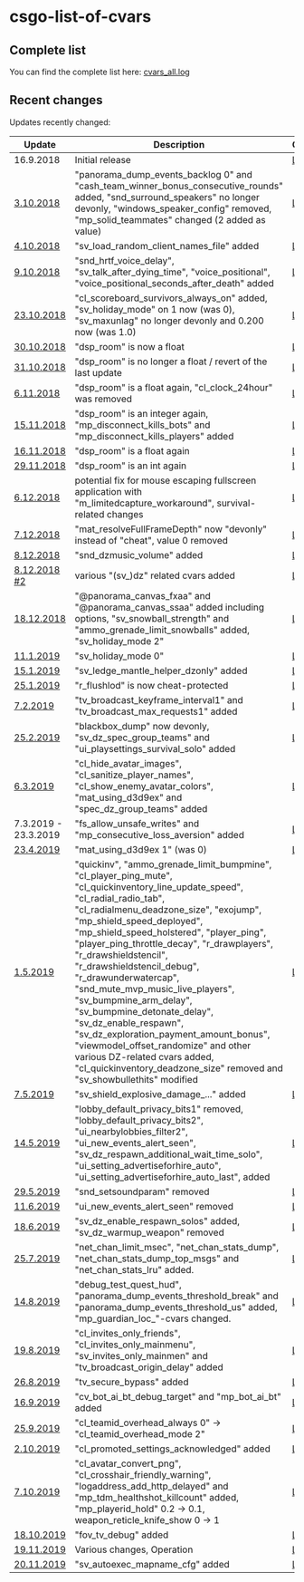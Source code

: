 # csgo-list-of-cvars
## Complete list

You can find the complete list here: [cvars_all.log](cvars_all.log)

## Recent changes

Updates recently changed:

| Update | Description | Changes |
| ------------- | ------------- | ------------- |
| 16.9.2018 | Initial release | [Link](../../blob/faf896ff13f61c9ab837ebe3e4375d47805dd682/cvars_all.log) |
| [3.10.2018](http://blog.counter-strike.net/index.php/2018/10/21286/) | "panorama_dump_events_backlog 0" and "cash_team_winner_bonus_consecutive_rounds" added, "snd_surround_speakers" no longer devonly, "windows_speaker_config" removed, "mp_solid_teammates" changed (2 added as value)| [Link](../../commit/c944a5c69f5f689b5092ae3ac607661ce609badb#diff-ca2066e640294151d6fb370d1944ab19) |
| [4.10.2018](http://blog.counter-strike.net/index.php/2018/10/21312/) | "sv_load_random_client_names_file" added | [Link](../../commit/287893bf3de5ef5c897e2404ca421dd9581933bc#diff-ca2066e640294151d6fb370d1944ab19) |
| [9.10.2018](http://blog.counter-strike.net/index.php/2018/10/21333/) | "snd_hrtf_voice_delay", "sv_talk_after_dying_time", "voice_positional", "voice_positional_seconds_after_death" added | [Link](../../commit/cec2951ed09be9276a1b3cef8b37c512f0fcc9a6#diff-ca2066e640294151d6fb370d1944ab19) |
| [23.10.2018](http://blog.counter-strike.net/index.php/2018/10/21397/) | "cl_scoreboard_survivors_always_on" added, "sv_holiday_mode" on 1 now (was 0), "sv_maxunlag" no longer devonly and 0.200 now (was 1.0) | [Link](../../commit/92816a5ef03a3138adf2fb85cbee80d24ebb22cf) |
| [30.10.2018](http://blog.counter-strike.net/index.php/2018/10/21440/) | "dsp_room" is now a float | [Link](../../commit/d58c02ab21c973f465d2f2820bc21ed9cfc230fc#diff-ca2066e640294151d6fb370d1944ab19) |
| [31.10.2018](https://www.reddit.com/r/GlobalOffensive/comments/9strph/counterstrike_global_offensive_update_for_103018/) | "dsp_room" is no longer a float / revert of the last update | [Link](https://github.com/funeralchris/csgo-list-of-cvars/commit/97178e2c76c62243068353f7dff5180953bafb6f) |
| [6.11.2018](http://blog.counter-strike.net/index.php/2018/11/21456/) | "dsp_room" is a float again, "cl_clock_24hour" was removed | [Link](https://github.com/funeralchris/csgo-list-of-cvars/commit/b8cff69bf97b63bf169b35fde61f3583fa7dc5cc) |
| [15.11.2018](http://blog.counter-strike.net/index.php/2018/11/21495/) | "dsp_room" is an integer again, "mp_disconnect_kills_bots" and "mp_disconnect_kills_players" added | [Link](https://github.com/funeralchris/csgo-list-of-cvars/commit/90ef6141ed78230be1659a6dbe79dc7d89048d97) |
| [16.11.2018](https://steamdb.info/patchnotes/3311412/) | "dsp_room" is a float again | [Link](https://github.com/funeralchris/csgo-list-of-cvars/commit/9294499de3f7ead782bc3e5b5aa0b694386db952) |
| [29.11.2018](http://blog.counter-strike.net/index.php/2018/11/21504/) | "dsp_room" is an int again | [Link](../../commit/71de077dd648c2075f999e3fa9624e5c158f4fcf) |
| [6.12.2018](http://blog.counter-strike.net/index.php/2018/12/21530/) | potential fix for mouse escaping fullscreen application with "m_limitedcapture_workaround", survival-related changes | [Link](../../commit/c84f07f2a19a3c7d97f4f0fbdb7b7cd6c002611f) |
| [7.12.2018](https://www.reddit.com/r/GlobalOffensive/comments/a3wf8m/counterstrike_global_offensive_update_2_for_late/) | "mat_resolveFullFrameDepth" now "devonly" instead of "cheat", value 0 removed | [Link](../../commit/e848fbc11a4f289e774632a8d2c0a513011cce2d) |
| [8.12.2018](https://www.reddit.com/r/GlobalOffensive/comments/a455ir/counterstrike_global_offensive_update_3_for_12718/) | "snd_dzmusic_volume" added| [Link](../../commit/2b38c1708f4a051a572d574f24acde2e7b9d223b) |
| [8.12.2018 #2](http://blog.counter-strike.net/index.php/2018/12/21582/) | various "(sv_)dz" related cvars added| [Link](../../commit/062fb23f27c22af53ed0fd455786790da65cfb03) |
| [18.12.2018](http://blog.counter-strike.net/index.php/2018/12/21628/) | "@panorama_canvas_fxaa" and "@panorama_canvas_ssaa" added including options, "sv_snowball_strength" and "ammo_grenade_limit_snowballs" added, "sv_holiday_mode 2" | [Link](../../commit/ca7a7eed24870a41abc8e38b70ec11d4b75d3f0a) |
| [11.1.2019](https://www.reddit.com/r/GlobalOffensive/comments/aepzq1/counterstrike_global_offensive_update_for_11019/) | "sv_holiday_mode 0" | [Link](../../commit/9fd79920c04e1197f3d32a2be1f31b1b540cde06) |
| [15.1.2019](https://blog.counter-strike.net/index.php/2019/01/22628/) | "sv_ledge_mantle_helper_dzonly" added | [Link](../../commit/f2b4fb9571014f14965f1bc055f45a1b2e8ed416) |
| [25.1.2019](https://blog.counter-strike.net/index.php/2019/01/22737/) | "r_flushlod" is now cheat-protected | [Link](../../commit/cf51a453aa3227dbb9f7b92bae6ef5c2e5448caa) |
| [7.2.2019](https://blog.counter-strike.net/index.php/2019/02/22870/) | "tv_broadcast_keyframe_interval1" and "tv_broadcast_max_requests1" added | [Link](../../commit/67664dfbcee3008974d2bb07e41b673116b02bd0) |
| [25.2.2019](https://blog.counter-strike.net/index.php/2019/02/23187/) | "blackbox_dump" now devonly, "sv_dz_spec_group_teams" and "ui_playsettings_survival_solo" added | [Link](../../commit/6fe68469e37bd176234a9d5de6751af24c330bdb) |
| [6.3.2019](https://blog.counter-strike.net/index.php/2019/03/23362/) | "cl_hide_avatar_images", "cl_sanitize_player_names", "cl_show_enemy_avatar_colors", "mat_using_d3d9ex" and "spec_dz_group_teams" added | [Link](../../commit/689071729de31deab2c9bb2ed449b56c640534f6) |
| 7.3.2019 - 23.3.2019 | "fs_allow_unsafe_writes" and "mp_consecutive_loss_aversion" added | [Link](../../commit/433be018498501d46721b193e1df0fb4059aa9a4) |
| [23.4.2019](https://blog.counter-strike.net/index.php/2019/04/23870/) | "mat_using_d3d9ex 1" (was 0) | [Link](../../commit/e322af457059eb202ea0552f253d0bbbe0f86969) |
| [1.5.2019](https://blog.counter-strike.net/index.php/2019/04/23969/) | "quickinv", "ammo_grenade_limit_bumpmine", "cl_player_ping_mute", "cl_quickinventory_line_update_speed", "cl_radial_radio_tab", "cl_radialmenu_deadzone_size", "exojump", "mp_shield_speed_deployed", "mp_shield_speed_holstered", "player_ping", "player_ping_throttle_decay", "r_drawplayers", "r_drawshieldstencil", "r_drawshieldstencil_debug", "r_drawunderwatercap", "snd_mute_mvp_music_live_players", "sv_bumpmine_arm_delay", "sv_bumpmine_detonate_delay", "sv_dz_enable_respawn", "sv_dz_exploration_payment_amount_bonus", "viewmodel_offset_randomize"  and other various DZ-related cvars added, "cl_quickinventory_deadzone_size" removed and "sv_showbullethits" modified | [Link](../../commit/4e8cc1702dbc4d5e599b88293e1eaa17ca5c8073) |
| [7.5.2019](https://blog.counter-strike.net/index.php/2019/05/24111/) | "sv_shield_explosive_damage_..." added | [Link](../../commit/77c718bd8ae43740908d05b433b40db5b5f5e66b) |
| [14.5.2019](https://blog.counter-strike.net/index.php/2019/05/24172/) | "lobby_default_privacy_bits1" removed, "lobby_default_privacy_bits2", "ui_nearbylobbies_filter2", "ui_new_events_alert_seen", "sv_dz_respawn_additional_wait_time_solo", "ui_setting_advertiseforhire_auto", "ui_setting_advertiseforhire_auto_last", added | [Link](../../commit/5888050e85d4e1a8c3214b9819248f19ccfc4064) |
| [29.5.2019](https://blog.counter-strike.net/index.php/2019/05/24458/) | "snd_setsoundparam" removed | [Link](../../commit/96b510fc30e2d5b23f884a44173608ab06200dbc) |
| [11.6.2019](https://blog.counter-strike.net/index.php/2019/06/24536/) | "ui_new_events_alert_seen" removed | [Link](../../commit/57a6823c6a58689c3d7fc6f70d65b1bf05a6922f) |
| [18.6.2019](https://blog.counter-strike.net/index.php/2019/06/24547/) | "sv_dz_enable_respawn_solos" added, "sv_dz_warmup_weapon" removed | [Link](../../commit/59be22d0674c47df860465ae190b7a63dca69966) |
| [25.7.2019](https://blog.counter-strike.net/index.php/2019/07/24922/) | "net_chan_limit_msec", "net_chan_stats_dump", "net_chan_stats_dump_top_msgs" and "net_chan_stats_lru" added. | [Link](../../commit/ec687237a8b996f00963894b77ef56811657ba9e) |
| [14.8.2019](https://blog.counter-strike.net/index.php/2019/08/25099/) | "debug_test_quest_hud", "panorama_dump_events_threshold_break" and "panorama_dump_events_threshold_us" added, "mp_guardian_loc_"-cvars changed. | [Link](../../commit/c41750fdc6763269dbdec27efbca7da36589333d) |
| [19.8.2019](https://blog.counter-strike.net/index.php/2019/08/25188/) | "cl_invites_only_friends", "cl_invites_only_mainmenu", "sv_invites_only_mainmen" and "tv_broadcast_origin_delay" added | [Link](../../commit/27858924b23c5b955dfd1121e6d6f29646f38367) |
| [26.8.2019](https://steamdb.info/patchnotes/4140606/) | "tv_secure_bypass" added | [Link](../../commit/400ce98aa14a0d3889d799f0478848017b7f0257) |
| [16.9.2019](https://blog.counter-strike.net/index.php/2019/09/25510/) | "cv_bot_ai_bt_debug_target" and "mp_bot_ai_bt" added | [Link](../../commit/056842e204c49304784633d5052552e64d6e3175) |
| [25.9.2019](https://blog.counter-strike.net/index.php/2019/09/25640/) | "cl_teamid_overhead_always 0" -> "cl_teamid_overhead_mode 2" | [Link](../../commit/a91da69f82fd54b38564a5a8766c43524ccd4fc6) |
| [2.10.2019](https://blog.counter-strike.net/index.php/2019/10/25707/) | "cl_promoted_settings_acknowledged" added | [Link](../../commit/c0cd7ca35941cf663c2f0eab6c637ae24defa8db) |
| [7.10.2019](https://blog.counter-strike.net/index.php/2019/10/25710/) | "cl_avatar_convert_png", "cl_crosshair_friendly_warning", "logaddress_add_http_delayed" and "mp_tdm_healthshot_killcount" added, "mp_playerid_hold" 0.2 -> 0.1, weapon_reticle_knife_show 0 -> 1 | [Link](../../commit/3aff0ea36ad1e3c6eff8df2d365bbc2291e6751a) |
| [18.10.2019](https://blog.counter-strike.net/index.php/2019/10/25894/) | "fov_tv_debug" added | [Link](../../commit/75e35e9e60dbd73cbaa061a2eb87aee0c563fd24) |
| [19.11.2019](https://blog.counter-strike.net/index.php/2019/11/26310/) | Various changes, Operation | [Link](../../commit/4a6f1af84bdbf7be3f84dc0f4a010399fb50680b) |
| [20.11.2019](https://steamdb.info/patchnotes/4406400/) | "sv_autoexec_mapname_cfg" added | [Link](../../commit/4eaa9a4112ff99731c9d72d424e9ef0e95bc7b4c) |
